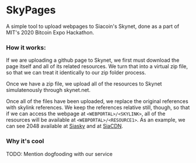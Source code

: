 # SkyPages
A simple tool to upload webpages to Siacoin's Skynet, done as a part of MIT's 2020 Bitcoin Expo Hackathon.

### How it works:

If we are uploading a github page to Skynet, we first must download the page itself and all of its related resources. We turn that into a virtual zip file, so that we can treat it identically to our zip folder process.

Once we have a zip file, we upload all of the resources to Skynet simulatenously through skynet.net. 

Once all of the files have been uploaded, we replace the original references with skylink references.
We keep the references relative still, though, so that if we can access the webpage at `<WEBPORTAL>/<SKYLINK>`, all of the resources will be available at `<WEBPORTAL>/<RESOURCE1>`. As an example, we can see 2048 available at [Siasky](https://siasky.net/CAAl5W2XQYN3qlQRvIq5G8iz1Jf5jHDwstyWx_Rwd6CmLQ) and at [SiaCDN](https://siacdn.com/CAAl5W2XQYN3qlQRvIq5G8iz1Jf5jHDwstyWx_Rwd6CmLQ).

### Why it's cool

TODO: 
Mention dogfooding with our service